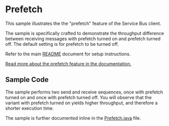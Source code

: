 # Prefetch
This sample illustrates the the "prefetch" feature of the Service Bus client.

The sample is specifically crafted to demonstrate the throughput difference
between receiving messages with prefetch turned on and prefetch turned off. The
default setting is for prefetch to be turned off. 

Refer to the main [README](../README.md) document for setup instructions.

[Read more about the prefetch feature in the documentation.][1]

## Sample Code 

The sample performs two send and receive sequences, once with prefetch turned on
and once with prefetch turned off. You will observe that the variant with
prefetch turned on yields higher throughput, and therefore a shorter execution
time. 

The sample is further documented inline in the [Prefetch.java](./src/main/java/com/microsoft/azure/servicebus/samples/prefetch/Prefetch.java) file.

[1]: https://docs.microsoft.com/azure/service-bus-messaging/service-bus-prefetch

